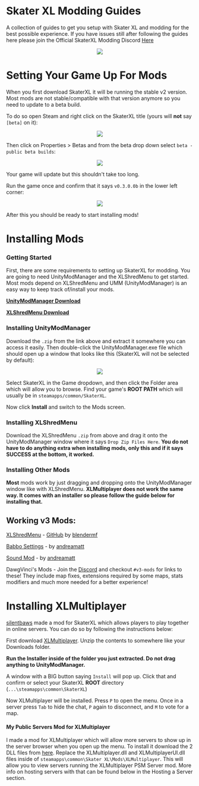 # Skater XL Modding Guides
A collection of guides to get you setup with Skater XL and modding for the best possible experience. If you have issues still after following the guides here please join the Official SkaterXL Modding Discord [Here](https://discord.gg/YnZc92f)

<p align="center"><img src="https://i.imgur.com/HRYYEcR.png"></p>

# Setting Your Game Up For Mods

When you first download SkaterXL it will be running the stable v2 version. Most mods are not stable/compatible with that version anymore so you need to update to a beta build.

To do so open Steam and right click on the SkaterXL title (yours will **not** say `[beta]` on it):

<p align="center"><img src="https://i.imgur.com/hdbvSyC.png" /></p>

Then click on Properties > Betas and from the beta drop down select `beta - public beta builds`:

<p align="center"><img src="https://i.imgur.com/Sk3ELSy.png" /></p>

Your game will update but this shouldn't take too long.

Run the game once and confirm that it says `v0.3.0.0b` in the lower left corner:

<p align="center"><img src="https://i.imgur.com/jOxYvvZ.png" /></p>

After this you should be ready to start installing mods!

# Installing Mods

### Getting Started

First, there are some requirements to setting up SkaterXL for modding. You are going to need UnityModManager and the XLShredMenu to get started. Most mods depend on XLShredMenu and UMM (UnityModManager) is an easy way to keep track of/install your mods. 

**[UnityModManager Download](https://www.dropbox.com/s/wz8x8e4onjdfdbm/UnityModManager.zip?dl=1)**

**[XLShredMenu Download](https://cdn.discordapp.com/attachments/702182609077141997/702191357321543830/XLShredMenuMod-0.0.5.zip)**

### Installing UnityModManager

Download the `.zip` from the link above and extract it somewhere you can access it easily. Then double-click the UnityModManager.exe file which should open up a window that looks like this (SkaterXL will not be selected by default):

<p align="center"><img src="https://i.imgur.com/2Mod47q.png" /></p>

Select SkaterXL in the Game dropdown, and then click the Folder area which will allow you to browse. Find your game's **ROOT PATH** which will usually be in `steamapps/common/SkaterXL`.

Now click **Install** and switch to the Mods screen.

### Installing XLShredMenu

Download the XLShredMenu `.zip` from above and drag it onto the UnityModManager window where it says `Drop Zip Files Here`. **You do not have to do anything extra when installing mods, only this and if it says SUCCESS at the bottom, it worked.**

### Installing Other Mods

**Most** mods work by just dragging and dropping onto the UnityModManager window like with XLShredMenu. **XLMultiplayer does not work the same way. It comes with an installer so please follow the guide below for installing that.**

## Working v3 Mods:

[XLShredMenu](https://github.com/blendermf/XLShredLoader/releases/tag/menu-mod-0.0.5) - [GitHub](https://github.com/blendermf/XLShredLoader/) by [blendermf](https://github.com/blendermf)

[Babbo Settings](https://github.com/andreamatt/Skater-XL-mods/releases/tag/BabboSettings_v0.6.8) - by [andreamatt](https://github.com/andreamatt)

[Sound Mod](https://github.com/andreamatt/Skater-XL-mods/releases/tag/SoundMod_v0.0.3) - by [andreamatt](https://github.com/andreamatt)

DawgVinci's Mods - Join the [Discord](https://discord.gg/YnZc92f) and checkout `#v3-mods` for links to these! They include map fixes, extensions required by some maps, stats modifiers and much more needed for a better experience!

# Installing XLMultiplayer

[silentbaws](https://github.com/silentbaws) made a mod for SkaterXL which allows players to play together in online servers. You can do so by following the instructions below:

First download [XLMultiplayer](https://github.com/silentbaws/XLMultiplayer/releases/tag/v0.8.1). Unzip the contents to somewhere like your Downloads folder.

**Run the Installer inside of the folder you just extracted. Do not drag anything to UnityModManager.**

A window with a BIG button saying `Install` will pop up. Click that and confirm or select your SkaterXL **ROOT** directory (`...\steamapps\common\SkaterXL`)

Now XLMultiplayer will be installed. Press `P` to open the menu. Once in a server press `Tab` to hide the chat, `P` again to disconnect, and `M` to vote for a map.

#### My Public Servers Mod for XLMultiplayer

I made a mod for XLMultiplayer which will allow more servers to show up in the server browser when you open up the menu. To install it download the 2 DLL files from [here](https://github.com/M4cs/XLMultiplayer/releases/download/0.8.1-psmc-0.1/XLMultiplayerPSMClient.zip). Replace the XLMultiplayer.dll and XLMultiplayerUI.dll files inside of `steamapps\common\Skater XL\Mods\XLMultiplayer`. This will allow you to view servers running the XLMultiplayer PSM Server mod. More info on hosting servers with that can be found below in the Hosting a Server section.
